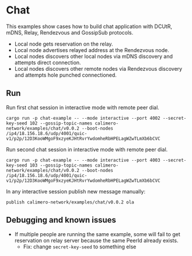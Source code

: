 # Chat 
This examples show cases how to build chat application with DCUtR, mDNS, Relay, Rendezvous and GossipSub protocols.
- Local node gets reservation on the relay.
- Local node advertises relayed address at the Rendezvous node.
- Local nodes discovers other local nodes via mDNS discovery and attempts direct connection.
- Local nodes discovers other remote nodes via Rendezvous discovery and attempts hole punched connectioned.

## Run
Run first chat session in interactive mode with remote peer dial.
```
cargo run -p chat-example -- --mode interactive --port 4002 --secret-key-seed 102 --gossip-topic-names calimero-network/examples/chat/v0.0.2 --boot-nodes /ip4/18.156.18.6/udp/4001/quic-v1/p2p/12D3KooWMgoF9xzyeKJHtRvrYwdomheRbHPELagWZwTLmXb6bCVC
```

Run second chat session in interactive mode with remote peer dial.
```
cargo run -p chat-example -- --mode interactive --port 4003 --secret-key-seed 103 --gossip-topic-names calimero-network/examples/chat/v0.0.2 --boot-nodes /ip4/18.156.18.6/udp/4001/quic-v1/p2p/12D3KooWMgoF9xzyeKJHtRvrYwdomheRbHPELagWZwTLmXb6bCVC
```

In any interactive session publish new message manually:
```
publish calimero-network/examples/chat/v0.0.2 ola
```

## Debugging and known issues
- If multiple people are running the same example, some will fail to get reservation on relay server because the same PeerId already exists.
  - Fix: change `secret-key-seed` to something else


